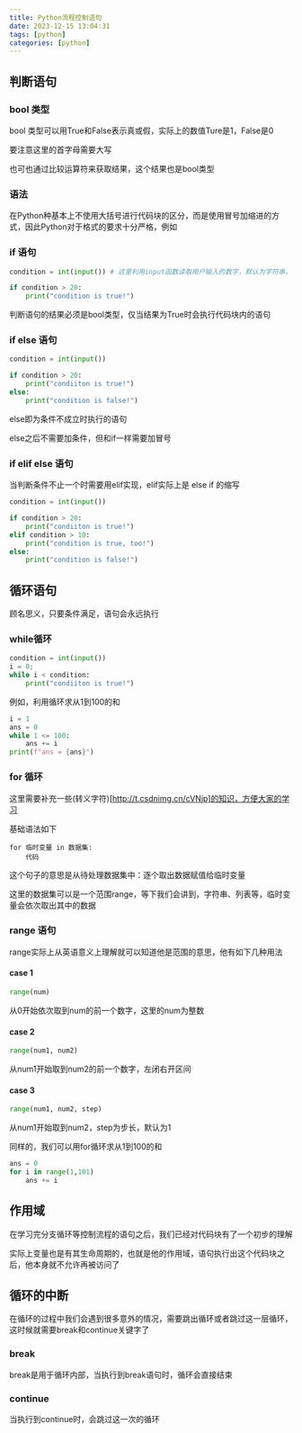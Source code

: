 ```yaml
---
title: Python流程控制语句
date: 2023-12-15 13:04:31
tags: [python]
categories: [python]
---
```


## 判断语句

### bool 类型

bool 类型可以用True和False表示真或假，实际上的数值Ture是1，False是0

要注意这里的首字母需要大写

也可也通过比较运算符来获取结果，这个结果也是bool类型

### 语法

在Python种基本上不使用大括号进行代码块的区分，而是使用冒号加缩进的方式，因此Python对于格式的要求十分严格，例如

### if 语句

```python
condition = int(input()) # 这里利用input函数读取用户输入的数字，默认为字符串，利用int函数转换为整数

if condition > 20:
    print("condition is true!")
```

判断语句的结果必须是bool类型，仅当结果为True时会执行代码块内的语句

### if else 语句

```python
condition = int(input())

if condition > 20:
    print("condiiton is true!")
else:
    print("condition is false!")
```

else即为条件不成立时执行的语句

else之后不需要加条件，但和if一样需要加冒号

### if elif else 语句

当判断条件不止一个时需要用elif实现，elif实际上是 else if 的缩写

```python
condition = int(input())

if condition > 20:
    print("condiiton is true!")
elif condition > 10:
    print("condition is true, too!")
else:
    print("condition is false!")
```

## 循环语句

顾名思义，只要条件满足，语句会永远执行

### while循环

```python
condition = int(input())
i = 0;
while i < condition:
    print("condiiton is true!")
```

例如，利用循环求从1到100的和

```python
i = 1
ans = 0
while 1 <= 100:
    ans += i
print(f"ans = {ans}")
```

### for 循环

这里需要补充一些(转义字符)[http://t.csdnimg.cn/cVNjp]的知识，方便大家的学习

基础语法如下

```
for 临时变量 in 数据集:
    代码
```

这个句子的意思是从待处理数据集中：逐个取出数据赋值给临时变量

这里的数据集可以是一个范围range，等下我们会讲到，字符串、列表等，临时变量会依次取出其中的数据

### range 语句

range实际上从英语意义上理解就可以知道他是范围的意思，他有如下几种用法

#### case 1

```python
range(num)
```

从0开始依次取到num的前一个数字，这里的num为整数

#### case 2

```python
range(num1, num2)
```

从num1开始取到num2的前一个数字，左闭右开区间

#### case 3

```python
range(num1, num2, step)
```

从num1开始取到num2，step为步长，默认为1

同样的，我们可以用for循环求从1到100的和

```python
ans = 0
for i in range(1,101)
	ans += i
```

## 作用域

在学习完分支循环等控制流程的语句之后，我们已经对代码块有了一个初步的理解

实际上变量也是有其生命周期的，也就是他的作用域，语句执行出这个代码块之后，他本身就不允许再被访问了

## 循环的中断

在循环的过程中我们会遇到很多意外的情况，需要跳出循环或者跳过这一层循环，这时候就需要break和continue关键字了

### break

break是用于循环内部，当执行到break语句时，循环会直接结束

### continue

当执行到continue时，会跳过这一次的循环

